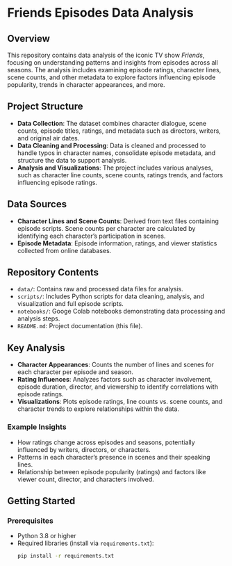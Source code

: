 # Friends Episodes Data Analysis

## Overview
This repository contains data analysis of the iconic TV show *Friends*, focusing on understanding patterns and insights from episodes across all seasons. The analysis includes examining episode ratings, character lines, scene counts, and other metadata to explore factors influencing episode popularity, trends in character appearances, and more.

## Project Structure
- **Data Collection**: The dataset combines character dialogue, scene counts, episode titles, ratings, and metadata such as directors, writers, and original air dates.
- **Data Cleaning and Processing**: Data is cleaned and processed to handle typos in character names, consolidate episode metadata, and structure the data to support analysis.
- **Analysis and Visualizations**: The project includes various analyses, such as character line counts, scene counts, ratings trends, and factors influencing episode ratings.

## Data Sources
- **Character Lines and Scene Counts**: Derived from text files containing episode scripts. Scene counts per character are calculated by identifying each character’s participation in scenes.
- **Episode Metadata**: Episode information, ratings, and viewer statistics collected from online databases.

## Repository Contents
- `data/`: Contains raw and processed data files for analysis.
- `scripts/`: Includes Python scripts for data cleaning, analysis, and visualization and full episode scripts.
- `notebooks/`: Googe Colab notebooks demonstrating data processing and analysis steps.
- `README.md`: Project documentation (this file).

## Key Analysis
- **Character Appearances**: Counts the number of lines and scenes for each character per episode and season.
- **Rating Influences**: Analyzes factors such as character involvement, episode duration, director, and viewership to identify correlations with episode ratings.
- **Visualizations**: Plots episode ratings, line counts vs. scene counts, and character trends to explore relationships within the data.

### Example Insights
- How ratings change across episodes and seasons, potentially influenced by writers, directors, or characters.
- Patterns in each character’s presence in scenes and their speaking lines.
- Relationship between episode popularity (ratings) and factors like viewer count, director, and characters involved.

## Getting Started

### Prerequisites
- Python 3.8 or higher
- Required libraries (install via `requirements.txt`):
  ```bash
  pip install -r requirements.txt
